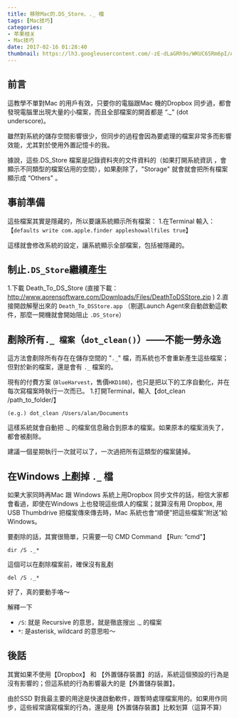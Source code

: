 ```yaml
---
title: 移除Mac的.DS_Store、._ 檔
tags: [Mac技巧]
categories: 
- 苹果相关
- Mac技巧
date: 2017-02-16 01:28:40
thumbnail: https://lh3.googleusercontent.com/-zE-dLaGRh9s/WKUC65Rm6pI/AAAAAAAABoQ/AYijQp5xALk/s0/2017-02-16_10-39-56.png
---
```

<!--excerpt-->

## 前言

這教學不單對Mac 的用戶有效，只要你的電腦跟Mac 機的Dropbox 同步過，都會發現電腦里出現大量的小檔案，而且全部檔案的開首都是 “._" (dot underscore)。

雖然對系統的儲存空間影響很少，但同步的過程會因為要處理的檔案非常多而影響效能，尤其對於使用外置記憶卡的我。

據說，這些.DS_Store 檔案是記錄資料夾的文件資料的（如果打開系統資訊 ，會顯示不同類型的檔案佔用的空間），如果剷除了，"Storage" 就會就會把所有檔案顯示成 “Others" 。

## 事前準備

這些檔案其實是隱藏的，所以要讓系統顯示所有檔案：
1.在Terminal 輸入：【``defaults write com.apple.finder appleshowallfiles true``】

這樣就會修改系統的設定，讓系統顯示全部檔案，包括被隱藏的。

## 制止``.DS_Store``繼續產生
1.下載 Death_To_DS_Store (直接下載：http://www.aorensoftware.com/Downloads/Files/DeathToDSStore.zip )
2.直接開啟解壓出來的 ``Death_To_DSStore.app`` （剔選Launch Agent來自動啟動這軟件，那麼一開機就會開始阻止 ``.DS_Store``）

## 剷除所有``._ 檔案``（``dot_clean()``）——不能一勞永逸

這方法會剷除所有存在在儲存空間的 "``._``" 檔，而系統也不會重新產生這些檔案；但對於新的檔案，還是會有 ``._`` 檔案的。

現有的付費方案 (``BlueHarvest``，售價``HKD108``)，也只是把以下的工序自動化，并在每次寫檔案時執行一次而已。
1.打開Terminal，輸入【dot_clean /path_to_folder/】
```
(e.g.) dot_clean /Users/alan/Documents
```
這樣系統就會自動把 ._ 的檔案信息融合到原本的檔案。如果原本的檔案消失了，都會被剷除。

建議一個星期執行一次就可以了，一次過把所有這類型的檔案鏟掉。

## 在Windows 上剷掉 ``._`` 檔

如果大家同時再Mac 跟 Windows 系統上用Dropbox 同步文件的話，相信大家都會看過，即使在Windows 上也發現這些煩人的檔案；就算沒有用 Dropbox, 用 USB Thumbdrive 把檔案傳來傳去時，Mac 系統也會“順便”把這些檔案“附送”給Windows。

要剷除的話，其實很簡單，只需要一句 CMD Command 【Run: “cmd"】
```
dir /S ._*
```
這個可以在剷除檔案前，確保沒有亂剷
```
del /S ._*
```
好了，真的要動手咯～

解釋一下
* ``/S``: 就是 Recursive 的意思，就是徹底搜出 ._ 的檔案
* ``*``: 是asterisk, wildcard 的意思啦～

## 後話

其實如果不使用【Dropbox】 和 【外置儲存裝置】的話，系統這個預設的行為是沒有影響的；但這系統的行為影響最大的是【外置儲存裝置】。

由於SSD 對我最主要的用途是快速啟動軟件，跟暫時處理檔案用的。如果用作同步，這些經常讀寫檔案的行為，還是用【外置儲存裝置】比較划算（這算不算）
